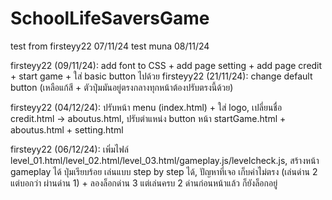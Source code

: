 # SchoolLifeSaversGame
test from firsteyy22 07/11/24
test muna 08/11/24

firsteyy22 (09/11/24): add font to CSS + add page setting + add page credit + start game + ใส่ basic button ไปด้วย
firsteyy22 (21/11/24): change default button (เหลือแก้สี + ตัวปุ่มมันอยู่ตรงกลางทุกหน้าต้องปรับตรงนี้ด้วย)

firsteyy22 (04/12/24): ปรับหน้า menu (index.html) + ใส่ logo, เปลี่ยนชื่อ credit.html -> aboutus.html, ปรับตำแหน่ง button หน้า startGame.html + aboutus.html + setting.html

firsteyy22 (06/12/24): เพิ่มไฟล์ level_01.html/level_02.html/level_03.html/gameplay.js/levelcheck.js, สร้างหน้า gameplay ได้ ปุ่มเรียบร้อย เล่นแบบ step by step ได้, ปัญหาที่เจอ เก็บค่าไม่ตรง (เล่นด่าน 2 แต่บอกว่า ผ่านด่าน 1) + ลองล็อกด่าน 3 แต่เล่นครบ 2 ด่านก่อนหน้าแล้ว ก็ยังล็อกอยู่